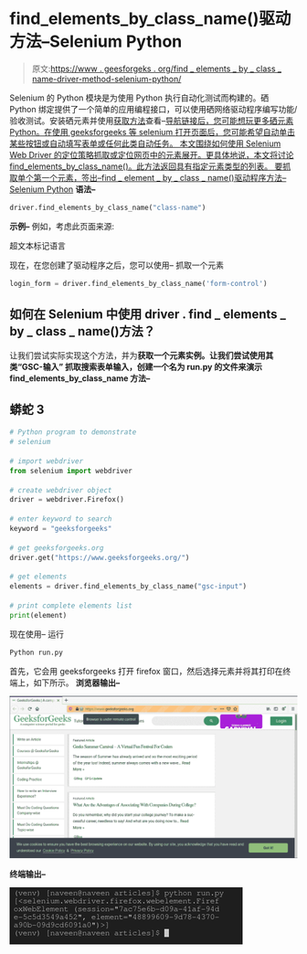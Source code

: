 # find_elements_by_class_name()驱动方法–Selenium Python

> 原文:[https://www . geesforgeks . org/find _ elements _ by _ class _ name-driver-method-selenium-python/](https://www.geeksforgeeks.org/find_elements_by_class_name-driver-method-selenium-python/)

Selenium 的 Python 模块是为使用 Python 执行自动化测试而构建的。硒 Python 绑定提供了一个简单的应用编程接口，可以使用硒网络驱动程序编写功能/验收测试。安装硒元素并使用[获取方法](https://www.geeksforgeeks.org/navigating-links-using-get-method-selenium-python/)查看–[导航链接后，您可能想玩更多硒元素 Python。在使用 geeksforgeeks 等 selenium 打开页面后，您可能希望自动单击某些按钮或自动填写表单或任何此类自动任务。
本文围绕如何使用 Selenium Web Driver 的定位策略抓取或定位网页中的元素展开。更具体地说，本文将讨论 find_elements_by_class_name()。此方法返回具有指定元素类型的列表。
要抓取单个第一个元素，签出–](https://www.geeksforgeeks.org/navigating-links-using-get-method-selenium-python/)[find _ element _ by _ class _ name()驱动程序方法–Selenium Python](https://www.geeksforgeeks.org/find_element_by_class_name-driver-method-selenium-python/?ref=rp)
**语法–**

```py
driver.find_elements_by_class_name("class-name")
```

**示例–**
例如，考虑此页面来源:

超文本标记语言

现在，在您创建了驱动程序之后，您可以使用–
抓取一个元素

```py
login_form = driver.find_elements_by_class_name('form-control')
```

## 如何在 Selenium 中使用 driver . find _ elements _ by _ class _ name()方法？

让我们尝试实际实现这个方法，并为**获取一个元素实例。让我们尝试使用其类“GSC-输入”
抓取搜索表单输入，创建一个名为 run.py 的文件来演示 find_elements_by_class_name 方法–** 

## 蟒蛇 3

```py
# Python program to demonstrate
# selenium

# import webdriver
from selenium import webdriver

# create webdriver object
driver = webdriver.Firefox()

# enter keyword to search
keyword = "geeksforgeeks"

# get geeksforgeeks.org
driver.get("https://www.geeksforgeeks.org/")

# get elements
elements = driver.find_elements_by_class_name("gsc-input")

# print complete elements list
print(element)
```

现在使用–
运行

```py
Python run.py
```

首先，它会用 geeksforgeeks 打开 firefox 窗口，然后选择元素并将其打印在终端上，如下所示。
**浏览器输出–**

![find_element-driver-method-Selenium-Python](img/e4c693a41389c0afdcf6559992cf6c6a.png)

**终端输出–**

![elements-list-driver-methods-Selenium-Python](img/aa1cd449266c387fb20f322c867be458.png)